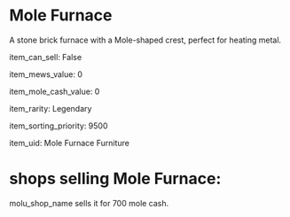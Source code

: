 # Mole Furnace

A stone brick furnace with a Mole-shaped crest, perfect for heating metal.

item_can_sell: False

item_mews_value: 0

item_mole_cash_value: 0

item_rarity: Legendary

item_sorting_priority: 9500

item_uid: Mole Furnace Furniture

# shops selling Mole Furnace:

molu_shop_name sells it for 700 mole cash.